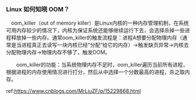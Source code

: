 ### Linux 如何知晓 OOM？

　oom_killer（out of memory killer）是Linux内核的一种内存管理机制，在系统可用内存较少的情况下，内核为保证系统还能够继续运行下去，会选择杀掉一些进程释放掉一些内存。通常oom_killer的触发流程是：进程A想要分配物理内存（通常是当进程真正去读写一块内核已经“分配”给它的内存）->触发缺页异常->内核去分配物理内存->物理内存不够了，触发OOM。

　　oom_killer的功能：当系统物理内存不足时，oom_killer遍历当前所有进程，根据进程的内存使用情况进行打分，然后从中选择一个分数最高的进程，杀之取内存。

ref:https://www.cnblogs.com/MrLiuZF/p/15229868.html
